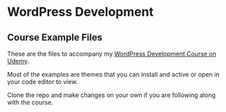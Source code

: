 # WordPress Development
## Course Example Files

These are the files to accompany my [WordPress Development Course on Udemy](#).

Most of the examples are themes that you can install and active or open in your code editor to view.

Clone the repo and make changes on your own if you are following along with the course.
